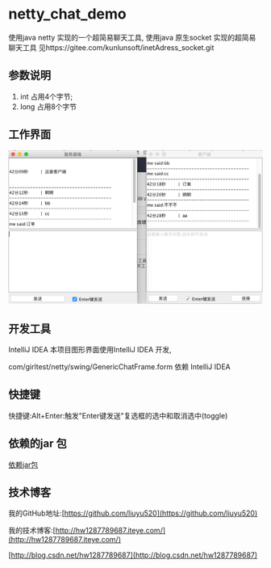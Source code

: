 # netty_chat_demo
使用java netty 实现的一个超简易聊天工具,
使用java 原生socket 实现的超简易聊天工具 见https://gitee.com/kunlunsoft/inetAdress_socket.git 

## 参数说明
1. int 占用4个字节;
2. long 占用8个字节


## 工作界面
![这里写链接内容](./md/2018-02-20_11-42-40.jpg)

## 开发工具
IntelliJ IDEA
本项目图形界面使用IntelliJ IDEA 开发,

com/girltest/netty/swing/GenericChatFrame.form 依赖 IntelliJ IDEA

## 快捷键
快捷键:Alt+Enter:触发"Enter键发送"复选框的选中和取消选中(toggle)

## 依赖的jar 包
[依赖jar包](https://github.com/liuyu520/io0007)

## 技术博客
我的GitHub地址:[https://github.com/liuyu520](https://github.com/liuyu520)

我的技术博客:[http://hw1287789687.iteye.com/](http://hw1287789687.iteye.com/)

[http://blog.csdn.net/hw1287789687](http://blog.csdn.net/hw1287789687)
